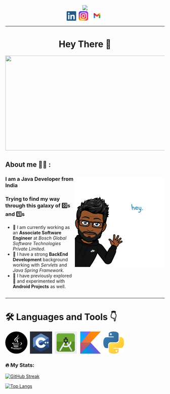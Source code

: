 <div id="header", align="center">
        <img src="https://media.giphy.com/media/RN8FdaB6T1bkkI5n4I/giphy.gif" width="100">
</div>
<div id="badges", align="center">
        <a href="https://www.linkedin.com/in/shashankmaurya01/"><img height="30", src="icons\linkedIn.png"></a>&nbsp;
        <a href="https://www.instagram.com/shashankmaurya01/"><img height="30", src="icons\insta.png"></a>&nbsp;
        <a href="mailto:shashankmaurya260101@gmail.com"><img height="30", src="icons\Gmail_logo.png"></a>
</div>

---

<h1 align="center">Hey There 👋</h1>

<div id="image" , align="center">
        <img src="https://media.giphy.com/media/v1.Y2lkPTc5MGI3NjExOGRiYzgyMjJiNTAyNGViNTFkMmJkOGZjMWFjNzgyMmZhMzhiN2Q1NyZlcD12MV9pbnRlcm5hbF9naWZzX2dpZklkJmN0PWc/dWesBcTLavkZuG35MI/giphy.gif", width="600", height="300">
</div>

<div id="container", style="justify-content: space-evenly;
    align-items: center;
    display: flex;">

<div id="about_me">

## About me :man_student: :
### I am a Java Developer from India<br>
### Trying to find my way through this galaxy of :zero:s and :one:s

 - :muscle: I am currently working as an <strong>Associate Software Engineer</strong> at <em>Bosch Global Software Technologies
Private Limited</em>.
 - :muscle: I have a strong <strong>BackEnd Development</strong> background working with <em>Servlets</em> and <em>Java Spring Framework</em>.
 - :muscle: I have previously explored :seedling: and experimented with <strong>Android Projects</strong> as well.

</div>

<div id="bitmoji">
<img src="icons\Bitmoji_hey.png">
</div>

</div>




---
# :hammer_and_wrench: Languages and Tools :point_down:
<a href="https://docs.oracle.com/en/java/"><img height="70" src="icons\java.png"></a>&nbsp;
<a href="https://docs.microsoft.com/en-us/cpp/cpp/?view=msvc-160"><img height="70" src="icons\c++.png"></a>&nbsp;
<a href="https://developer.android.com/docs"><img height="70" src="icons\android.png"></a>&ensp;
<a href="https://kotlinlang.org/docs/home.html"><img height="70" width="65" src="icons\kotlin.png"></a>&nbsp;
<a href="https://docs.python.org/3/"><img height="70" width="65" src="icons\python.png"></a>&ensp;

### :fire: My Stats:
[![GitHub Streak](http://github-readme-streak-stats.herokuapp.com?user=ShashankMaurya&theme=dark&border_radius=5)](https://github.com/ShashankMaurya?tab=repositories)

[![Top Langs](https://github-readme-stats.vercel.app/api/top-langs/?username=ShashankMaurya&layout=compact&theme=vision-friendly-dark)](https://github.com/ShashankMaurya?tab=repositories)

